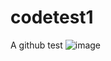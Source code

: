 # codetest1
A github test
![image](https://user-images.githubusercontent.com/122218242/215320749-1962c7bb-bcca-4dcd-8a67-abcbc5e6d296.png)
